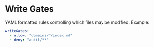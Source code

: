 <!-- @meta {
  "fileType": "protected",
  "purpose": "Glob patterns defining allowed and denied write paths.",
  "editPolicy": "appendOrReplace",
  "routeScope": "global"
} -->
# Write Gates
YAML formatted rules controlling which files may be modified. Example:
```yaml
writeGates:
  - allow: "domains/*/index.md"
  - deny: "audit/**"
```
